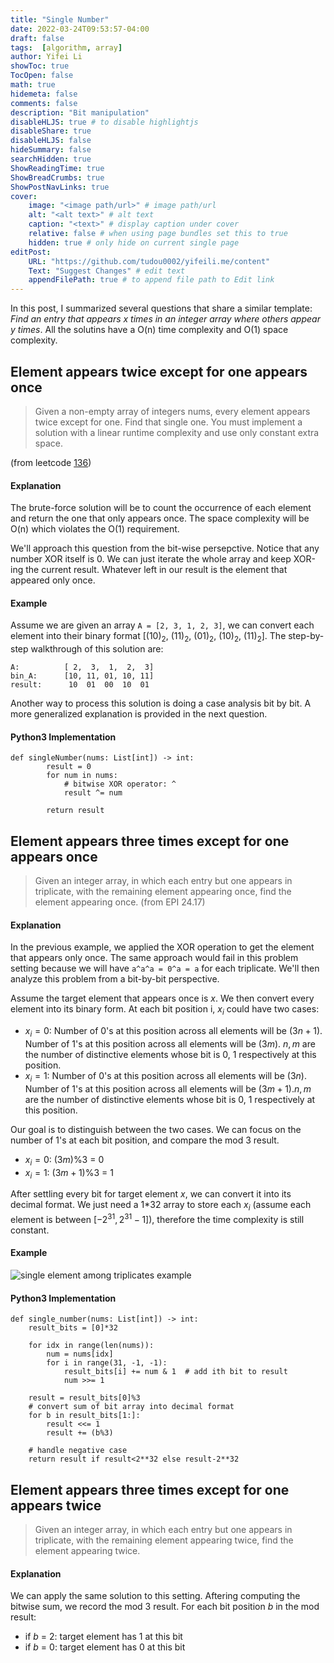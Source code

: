 ```yaml
---
title: "Single Number"
date: 2022-03-24T09:53:57-04:00
draft: false
tags:  [algorithm, array]
author: Yifei Li
showToc: true
TocOpen: false
math: true
hidemeta: false
comments: false
description: "Bit manipulation"
disableHLJS: true # to disable highlightjs
disableShare: true
disableHLJS: false
hideSummary: false
searchHidden: true
ShowReadingTime: true
ShowBreadCrumbs: true
ShowPostNavLinks: true
cover:
    image: "<image path/url>" # image path/url
    alt: "<alt text>" # alt text
    caption: "<text>" # display caption under cover
    relative: false # when using page bundles set this to true
    hidden: true # only hide on current single page
editPost:
    URL: "https://github.com/tudou0002/yifeili.me/content"
    Text: "Suggest Changes" # edit text
    appendFilePath: true # to append file path to Edit link
---
```

In this post, I summarized several questions that share a similar template: *Find an entry that appears x times in an integer array where others appear y times*. All the solutins have a O(n) time complexity and O(1) space complexity.

## Element appears twice except for one appears once
>Given a non-empty array of integers nums, every element appears twice except for one. Find that single one.
You must implement a solution with a linear runtime complexity and use only constant extra space.

(from leetcode [136](https://leetcode.com/problems/single-number/))

#### Explanation
The brute-force solution will be to count the occurrence of each element and return the one that only appears once. The space complexity will be O(n) which violates the O(1) requirement. 

We'll approach this question from the bit-wise persepctive. Notice that any number XOR itself is 0. We can just iterate the whole array and keep XOR-ing the current result. Whatever left in our result is the element that appeared only once. 

#### Example
Assume we are given an array `A = [2, 3, 1, 2, 3]`, we can convert each element into their binary format [$(10)_2$, $(11)_2$, $(01)_2$, $(10)_2$, $(11)_2$]. The step-by-step walkthrough of this solution are:
```
A:          [ 2,  3,  1,  2,  3]
bin_A:      [10, 11, 01, 10, 11]
result:      10  01  00  10  01
```
Another way to process this solution is doing a case analysis bit by bit. A more generalized explanation is provided in the next question. 

#### Python3 Implementation
```python3
def singleNumber(nums: List[int]) -> int:
        result = 0
        for num in nums:
            # bitwise XOR operator: ^
            result ^= num
            
        return result

```


## Element appears three times except for one appears once
> Given an integer array, in which each entry but one appears in triplicate, with the remaining element appearing once, find the element appearing once. 
(from EPI 24.17)

#### Explanation
In the previous example, we applied the XOR operation to get the element that appears only once. The same approach would fail in this problem setting because we will have `a^a^a = 0^a = a` for each triplicate. We'll then analyze this problem from a bit-by-bit perspective. 

Assume the target element that appears once is $x$. We then convert every element into its binary form. At each bit position i, $x_i$ could have two cases:
- $x_i = 0$: Number of 0's at this position across all elements will be $(3n+1)$. Number of 1's at this position across all elements will be $(3m)$. $n, m$ are the number of distinctive elements whose bit is 0, 1 respectively at this position.
- $x_i = 1$: Number of 0's at this position across all elements will be $(3n)$. Number of 1's at this position across all elements will be $(3m+1)$.$n, m$ are the number of distinctive elements whose bit is 0, 1 respectively at this position.

Our goal is to distinguish between the two cases. We can focus on the number of 1's at each bit position, and compare the mod 3 result. 
- $x_i = 0$: $(3m)$%3 = 0
- $x_i = 1$: $(3m+1)$%3 = 1

After settling every bit for target element $x$, we can convert it into its decimal format. We just need a 1*32 array to store each $x_i$ (assume each element is between $[-2^{31}, 2^{31}-1]$), therefore the time complexity is still constant.

#### Example
![single element among triplicates example](/single_element.PNG#center)

#### Python3 Implementation
```python3
def single_number(nums: List[int]) -> int:
    result_bits = [0]*32
    
    for idx in range(len(nums)):
        num = nums[idx]
        for i in range(31, -1, -1):
            result_bits[i] += num & 1  # add ith bit to result
            num >>= 1
    
    result = result_bits[0]%3
    # convert sum of bit array into decimal format
    for b in result_bits[1:]:
        result <<= 1
        result += (b%3)

    # handle negative case
    return result if result<2**32 else result-2**32
```

## Element appears three times except for one appears twice
> Given an integer array, in which each entry but one appears in triplicate, with the remaining element appearing twice, find the element appearing twice. 

#### Explanation
We can apply the same solution to this setting. Aftering computing the bitwise sum, we record the mod 3 result. For each bit position $b$ in the mod result: 
- if $b$ = 2: target element has 1 at this bit
- if $b$ = 0: target element has 0 at this bit